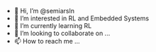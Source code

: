 - 👋 Hi, I’m @semiarsln
- 👀 I’m interested in RL and Embedded Systems
- 🌱 I’m currently learning RL
- 💞️ I’m looking to collaborate on ...
- 📫 How to reach me ...

<!---
semiarsln/semiarsln is a ✨ special ✨ repository because its `README.md` (this file) appears on your GitHub profile.
You can click the Preview link to take a look at your changes.
--->
